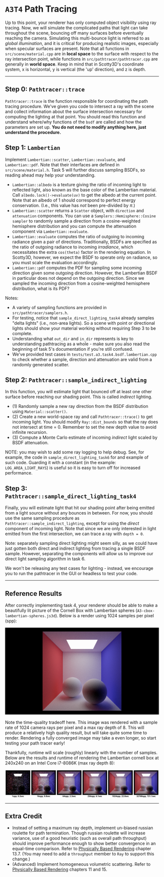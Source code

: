 # `A3T4` Path Tracing

Up to this point, your renderer has only computed object visibility using ray tracing. Now, we will simulate the complicated paths that light can take throughout the scene, bouncing off many surfaces before eventually reaching the camera. Simulating this multi-bounce light is referred to as _global illumination_, and it is critical for producing realistic images, especially when specular surfaces are present. Note that all functions in `src/scene/material.cpp` are in **local space** to the surface with respect to the ray intersection point, while functions in `src/pathtracer/pathtracer.cpp` are generally in **world space**. Keep in mind that in Scotty3D's coordinate system, x is horizontal, y is vertical (the 'up' direction), and z is depth.

---

## Step 0: `Pathtracer::trace`

`Pathtracer::trace` is the function responsible for coordinating the path tracing procedure. We've given you code to intersect a ray with the scene and collect information about the surface intersection necessary for computing the lighting at that point. You should read this function and understand where/why functions of the `bsdf` are called and how the parameters are set up. **You do not need to modify anything here, just understand the procedure.**

## Step 1: `Lambertian`

Implement `Lambertian::scatter`, `Lambertian::evaluate`, and `Lambertian::pdf`. Note that their interfaces are defined in `src/scene/material.h`. Task 5 will further discuss sampling BSDFs, so reading ahead may help your understanding.

- `Lambertian::albedo` is a texture giving the ratio of incoming light to reflected light, also known as the base color of the Lambertian material. Call `albedo.lock()->evaluate(uv)` to get the albedo at the current point. Note that an albedo of $1$ should correspond to perfect energy conservation. (I.e., this value has _not_ been pre-divided by $\pi$.)
- `Lambertian::scatter` returns a `Scatter` object, with `direction` and `attenuation` components. You can use a `Samplers::Hemisphere::Cosine sampler` to randomly sample a direction from a cosine-weighted hemisphere distribution and you can compute the attenuation component via `Lambertian::evaluate`.
- `Lambertian::evaluate` computes the ratio of outgoing to incoming radiance given a pair of directions. Traditionally, BSDFs are specified as the ratio of outgoing radiance to incoming _irradiance_, which necessitates the extra `cos(theta)` factor in the rendering equation. In Scotty3D, however, we expect the BSDF to operate only on radiance, so you must scale the evaluation accordingly.
- `Lambertian::pdf` computes the PDF for sampling some incoming direction given some outgoing direction. However, the Lambertian BSDF in particular does not depend on the outgoing direction. Since we sampled the incoming direction from a cosine-weighted hemisphere distribution, what is its PDF?

Notes: 
- A variety of sampling functions are provided in `src/pathtracer/samplers.h`.
- For testing, notice that `sample_direct_lighting_task4` already samples "delta lights" (i.e., non-area lights). So a scene with point or directional lights should show your material working without requiring Step 3 to be complete.
- Understanding what `out_dir` and `in_dir` represents is key to understanding pathtracing as a whole - make sure you also read the beginning of task 5's documentation if you're still confused.
- We've provided test cases in `tests/test.a3.task4.bsdf.lambertian.cpp` to check whether a sample, direction and attenuation are valid from a randomly generated scatter.

## Step 2: `Pathtracer::sample_indirect_lighting`

In this function, you will estimate light that bounced off at least one other surface before reaching our shading point. This is called _indirect_ lighting.

- (1) Randomly sample a new ray direction from the BSDF distribution using `Material::scatter()`.
- (2) Create a new world-space ray and call `Pathtracer::trace()` to get incoming light. You should modify `Ray::dist_bounds` so that the ray does not intersect at time = 0. Remember to set the new depth value to avoid infinite recursion.
- (3) Compute a Monte Carlo estimate of incoming _indirect_ light scaled by BSDF attenuation.

NOTE: you may wish to add some ray logging to help debug. See, for example, the code in `sample_direct_lighting_task6` for and example of such code. Guarding it with a constant (in the example: `LOG_AREA_LIGHT_RAYS`) is useful so it is easy to turn off for increased performance.

## Step 3: `Pathtracer::sample_direct_lighting_task4`

Finally, you will estimate light that hit our shading point after being emitted from a light source without any bounces in between. For now, you should use the same sampling procedure as `Pathtracer::sample_indirect_lighting`, except for using the _direct_ component of incoming light. Note that since we are only interested in light emitted from the first intersection, we can trace a ray with `depth = 0`.

Note: separately sampling direct lighting might seem silly, as we could have just gotten both direct and indirect lighting from tracing a single BSDF sample. However, separating the components will allow us to improve our direct light sampling algorithm in task 6.

We won't be releasing any test cases for lighting - instead, we encourage you to run the pathtracer in the GUI or headless to test your code.

---

## Reference Results

After correctly implementing task 4, your renderer should be able to make a beautifully lit picture of the Cornell Box with Lambertian spheres (`A3-cbox-lambertian-spheres.js3d`). Below is a render using 1024 samples per pixel (spp):

![cbox lambertian](renders/T4.A3-cbox-lambertian-spheres.s1024.large.png)

Note the time-quality tradeoff here. This image was rendered with a sample rate of 1024 camera rays per pixel and a max ray depth of 8. This will produce a relatively high quality result, but will take quite some time to render. Rendering a fully converged image may take a even longer, so start testing your path tracer early!

Thankfully, runtime will scale (roughly) linearly with the number of samples. Below are the results and runtime of rendering the Lambertian cornell box at 240x240 on an Intel Core i7-8086K (max ray depth 8):

![cbox-lambertian timing](figures/T4.A3-cbox-lambertian-spheres.timing.png)

---

## Extra Credit

- Instead of setting a maximum ray depth, implement un-biased russian roulette for path termination. Though russian roulette will increase variance, use of a good heuristic (such as overall path throughput) should improve performance enough to show better convergence in an equal-time comparison. Refer to [Physically Based Rendering](http://www.pbr-book.org/3ed-2018/) chapter 13.7. (You may need to add a `throughput` member to `Ray` to support this change.)
- (Advanced) Implement homogeneous volumetric scattering. Refer to [Physically Based Rendering](http://www.pbr-book.org/3ed-2018/) chapters 11 and 15.
